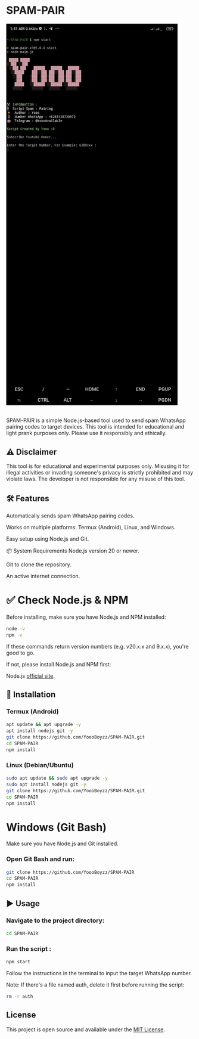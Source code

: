 
# SPAM-PAIR

![Banner](banner.png)

##

SPAM-PAIR is a simple Node.js-based tool used to send spam WhatsApp pairing codes to target devices. This tool is intended for educational and light prank purposes only. Please use it responsibly and ethically.


## ⚠️ Disclaimer
This tool is for educational and experimental purposes only.
Misusing it for illegal activities or invading someone's privacy is strictly prohibited and may violate laws. The developer is not responsible for any misuse of this tool.


## 🛠️ Features
Automatically sends spam WhatsApp pairing codes.

Works on multiple platforms: Termux (Android), Linux, and Windows.

Easy setup using Node.js and Git.

📦 System Requirements
Node.js version 20 or newer.

Git to clone the repository.

An active internet connection.


# ✅ Check Node.js & NPM
Before installing, make sure you have Node.js and NPM installed:

```bash
node -v
npm -v
```
If these commands return version numbers (e.g. v20.x.x and 9.x.x), you're good to go.

If not, please install Node.js and NPM first:

Node.js [official site](https://nodejs.org).


## 🚀 Installation
### Termux (Android)
```bash
apt update && apt upgrade -y
apt install nodejs git -y
git clone https://github.com/YoooBoyzz/SPAM-PAIR.git
cd SPAM-PAIR
npm install
```

### Linux (Debian/Ubuntu)
```bash
sudo apt update && sudo apt upgrade -y
sudo apt install nodejs git -y
git clone https://github.com/YoooBoyzz/SPAM-PAIR.git
cd SPAM-PAIR
npm install
```

# Windows (Git Bash)
Make sure you have Node.js and Git installed.

### Open Git Bash and run:

```bash
git clone https://github.com/YoooBoyzz/SPAM-PAIR
cd SPAM-PAIR
npm install
```


## ▶️ Usage
### Navigate to the project directory:

```bash
cd SPAM-PAIR
```

### Run the script :
```bash
npm start
```
Follow the instructions in the terminal to input the target WhatsApp number.


Note: If there's a file named auth, delete it first before running the script:

```bash
rm -r auth
```

## License

This project is open source and available under the [MIT License](LICENSE).

